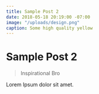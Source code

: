 ```yaml
---
title: Sample Post 2
date: 2018-05-18 20:19:00 -07:00
image: "/uploads/design.png"
caption: Some high quality yellow
---
```


# Sample Post 2

> Inspirational Bro

Lorem Ipsum dolor sit amet.